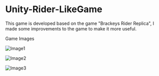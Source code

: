 # Unity-Rider-LikeGame
This game is developed based on the game "Brackeys Rider Replica", I made some improvements to the game to make it more useful.

Game Images

![Image1](https://user-images.githubusercontent.com/63460181/168326834-d7f0918a-829e-427f-8de1-51929e291bb2.png)

![Image2](https://user-images.githubusercontent.com/63460181/168327111-1df70898-e11f-4359-9145-4d1f08c7aba1.png)

![Image3](https://user-images.githubusercontent.com/63460181/168327234-8ddeff9a-4627-4139-8d90-b36ba2148866.png)
